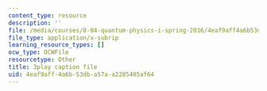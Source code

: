 ```yaml
---
content_type: resource
description: ''
file: /media/courses/8-04-quantum-physics-i-spring-2016/4eaf9aff4a6b53dba57aa2285405af64_fWCGM2auQPs.vtt
file_type: application/x-subrip
learning_resource_types: []
ocw_type: OCWFile
resourcetype: Other
title: 3play caption file
uid: 4eaf9aff-4a6b-53db-a57a-a2285405af64
---
```

